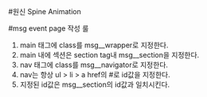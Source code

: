 #원신 Spine Animation

#msg event page 작성 룰

1. main 태그에 class를 msg\_\_wrapper로 지정한다.
2. main 내에 섹션은 section tag내 msg\_\_section을 지정한다.
3. nav 태그에 class를 msg\_\_navigator로 지정한다.
4. nav는 항상 ul > li > a href의 #로 id값을 지정한다.
5. 지정된 id값은 msg\_\_section의 id값과 일치시킨다.
